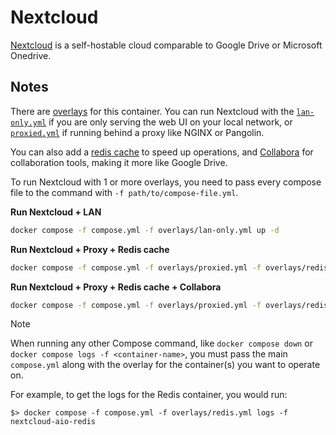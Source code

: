 # Nextcloud

[Nextcloud](https://nextcloud.com) is a self-hostable cloud comparable to Google Drive or Microsoft Onedrive.

## Notes

There are [overlays](./overlays/) for this container. You can run Nextcloud with the [`lan-only.yml`](./overlays/lan-only.yml) if you are only serving the web UI on your local network, or [`proxied.yml`](./overlays/proxied.yml) if running behind a proxy like NGINX or Pangolin.

You can also add a [redis cache](./overlays/redis.yml) to speed up operations, and [Collabora](./overlays/collabora.yml) for collaboration tools, making it more like Google Drive.

To run Nextcloud with 1 or more overlays, you need to pass every compose file to the command with `-f path/to/compose-file.yml`.

**Run Nextcloud + LAN**

```bash
docker compose -f compose.yml -f overlays/lan-only.yml up -d
```

**Run Nextcloud + Proxy + Redis cache**

```bash
docker compose -f compose.yml -f overlays/proxied.yml -f overlays/redis.yml
```

**Run Nextcloud + Proxy + Redis cache + Collabora**

```bash
docker compose -f compose.yml -f overlays/proxied.yml -f overlays/redis.yml -f overlays/collabora.yml
```

> [!NOTE]
> When running any other Compose command, like `docker compose down` or `docker compose logs -f <container-name>`,
> you must pass the main `compose.yml` along with the overlay for the container(s) you want to operate on.
>
> For example, to get the logs for the Redis container, you would run:
> 
> `$> docker compose -f compose.yml -f overlays/redis.yml logs -f nextcloud-aio-redis`
